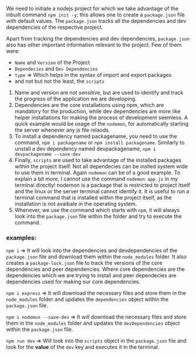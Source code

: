 We need to initiate a nodejs project for which we take advantage of the inbuilt command `npm init -y`; this allows one to create a `package.json` file with default values. The `package.json` tracks all the dependencies and dev dependencies of the respective project.

Apart from tracking the dependencies and dev dependencies, `package.json` also has other important information relevant to the project. Few of them were:

* `Name` and `Version` of the Project
* `Dependecies` and `Dev Dependencies`
* `type` => Which helps in the syntax of import and export packages
* and not but not the least, the `scripts`

1. Name and version are not sensitive, but are used to identify and track the progress of the application we are developing.
2. Dependencies are the core installations using npm, which are mandatory for the production, while dev dependencies are more like helper installations for making the process of development seemless. A quick example would be usage of the `nodemon`, for automatically starting the server whenever any js file relaods.
3. To install a dependency named packagename, you need to use the command, `npm i packagename` or `npm install packagename`. Similarly to unstall a dev dependency named devpackagename, `npm i devpackagename --save-dev`
4. Finally, `scripts` are used to take advantage of the installed packages within the project itself. Not all dependecies can be inslled system wide to use them in terminal. Again `nodemon` can be of a good example. To explain a bit more, I cannot use the command `nodemon app.js` in my terminal directly! nodemon is a package that is restricted to project itself and the linux or the server terminal cannot identify it. It is useful to run a terminal command that is installed within the project itself, as the installation is not avaibale in the operating system.
5. Whenever, we use the command which starts with `npm`, it will always look into the `package.json` file within the folder and try to execute the command.

### examples:
`npm i` => It will look into the dependencies and devdependencies of the `package.json` file and download them within the `node_modules` folder. It also creates a `package-lock.json` file to track the versions of the core dependencies and peer dependencies. Where core dependencies are the dependencies which we are trying to install and peer dependecies are dependencies used for making our core dependencies.

`npm i express` => It will download the necessary files and store them in the `node_modules` folder and updates the `dependencies` object within the `package.json` file.

`npm i nodemon --save-dev` => It will download the necessary files and store them in the `node_modules` folder and updates the `devDependencies` object within the `package.json` file.

`npm run dev` => Will look into the `scripts` object in the `package.json` file and look for the **value** of the `dev` key and executes it in the terminal.
